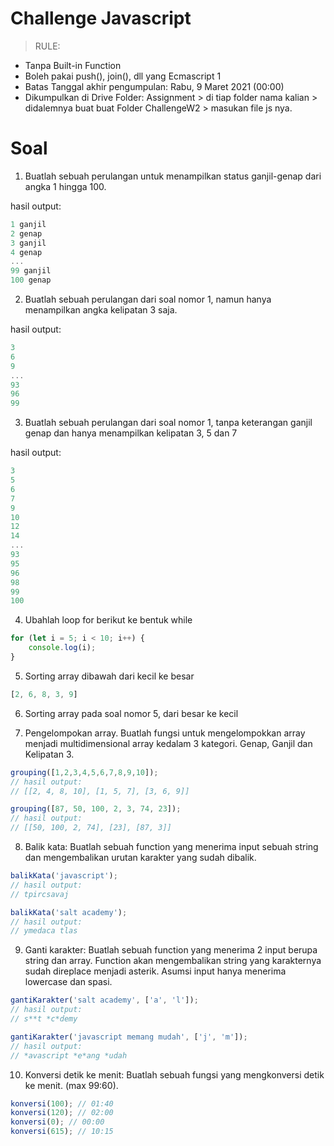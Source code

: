 # Challenge Javascript

> RULE:
- Tanpa Built-in Function
- Boleh pakai push(), join(), dll yang Ecmascript 1
- Batas Tanggal akhir pengumpulan: Rabu, 9 Maret 2021 (00:00)
- Dikumpulkan di Drive Folder: Assignment > di tiap folder nama kalian > didalemnya buat buat Folder ChallengeW2 > masukan file js nya.

Soal
=======


1. Buatlah sebuah perulangan untuk menampilkan status ganjil-genap dari angka 1 hingga 100.

hasil output:
```javascript 
1 ganjil
2 genap
3 ganjil
4 genap
...
99 ganjil
100 genap
```

2. Buatlah sebuah perulangan dari soal nomor 1, namun hanya menampilkan angka kelipatan 3 saja.

hasil output:
```javascript 
3
6
9
...
93
96
99
```

3. Buatlah sebuah perulangan dari soal nomor 1, tanpa keterangan ganjil genap dan hanya menampilkan kelipatan 3, 5 dan 7

hasil output:
```javascript 
3
5
6
7
9
10
12
14
...
93
95
96
98
99
100
```

4. Ubahlah loop for berikut ke bentuk while

```javascript 
for (let i = 5; i < 10; i++) {
    console.log(i);
}
```

5. Sorting array dibawah dari kecil ke besar

```javascript 
[2, 6, 8, 3, 9]
```

6. Sorting array pada soal nomor 5, dari besar ke kecil

7. Pengelompokan array. Buatlah fungsi untuk mengelompokkan array menjadi multidimensional array kedalam 3 kategori. Genap, Ganjil dan Kelipatan 3.
   
```javascript 
grouping([1,2,3,4,5,6,7,8,9,10]);
// hasil output:
// [[2, 4, 8, 10], [1, 5, 7], [3, 6, 9]]

grouping([87, 50, 100, 2, 3, 74, 23]);
// hasil output:
// [[50, 100, 2, 74], [23], [87, 3]]

```

8. Balik kata: Buatlah sebuah function yang menerima input sebuah string dan mengembalikan urutan karakter yang sudah dibalik.

```javascript 
balikKata('javascript'); 
// hasil output:
// tpircsavaj

balikKata('salt academy');
// hasil output:
// ymedaca tlas
```

9. Ganti karakter: Buatlah sebuah function yang menerima 2 input berupa string dan array.
  Function akan mengembalikan string yang karakternya sudah direplace menjadi asterik.
  Asumsi input hanya menerima lowercase dan spasi.

```javascript 
gantiKarakter('salt academy', ['a', 'l']);
// hasil output:
// s**t *c*demy

gantiKarakter('javascript memang mudah', ['j', 'm']); 
// hasil output:
// *avascript *e*ang *udah
```

10. Konversi detik ke menit: Buatlah sebuah fungsi yang mengkonversi detik ke menit. (max 99:60).

```javascript 
konversi(100); // 01:40
konversi(120); // 02:00
konversi(0); // 00:00
konversi(615); // 10:15
```
